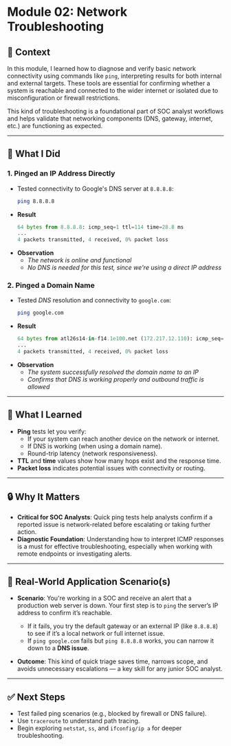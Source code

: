 # Module 02: Network Troubleshooting

## 🧩 Context
In this module, I learned how to diagnose and verify basic network connectivity using commands like `ping`, interpreting results for both internal and external targets. These tools are essential for confirming whether a system is reachable and connected to the wider internet or isolated due to misconfiguration or firewall restrictions.

This kind of troubleshooting is a foundational part of SOC analyst workflows and helps validate that networking components (DNS, gateway, internet, etc.) are functioning as expected.

---

## 🔧 What I Did

### 1. **Pinged an IP Address Directly**
- Tested connectivity to Google's DNS server at `8.8.8.8`:
  ```bash
  ping 8.8.8.8
  ```
- **Result**
  ```python
  64 bytes from 8.8.8.8: icmp_seq=1 ttl=114 time=28.8 ms
  ...
  4 packets transmitted, 4 received, 0% packet loss
  ```
- **Observation**
  - *The network is online and functional*
  - *No DNS is needed for this test, since we're using a direct IP address*
 
### 2. **Pinged a Domain Name**
- Tested *DNS* resolution and connectivity to `google.com`:
  ```bash
  ping google.com
  ```
- **Result**
  ```python
  64 bytes from atl26s14-in-f14.1e100.net (172.217.12.110): icmp_seq=1 ttl=114 time=20.5 ms
  ...
  4 packets transmitted, 4 received, 0% packet loss
  ```
- **Observation**
  - *The system successfully resolved the domain name to an IP*
  - *Confirms that DNS is working properly and outbound traffic is allowed*

---

## 🧠 What I Learned

- **Ping** tests let you verify:
  - If your system can reach another device on the network or internet.
  - If DNS is working (when using a domain name).
  - Round-trip latency (network responsiveness).
- **TTL** and **time** values show how many hops exist and the response time.
- **Packet loss** indicates potential issues with connectivity or routing.

---

## 🔒 Why It Matters

- **Critical for SOC Analysts**: Quick ping tests help analysts confirm if a reported issue is network-related before escalating or taking further action.
- **Diagnostic Foundation**: Understanding how to interpret ICMP responses is a must for effective troubleshooting, especially when working with remote endpoints or investigating alerts.

---

## 🏦 Real-World Application Scenario(s)

- **Scenario**: You're working in a SOC and receive an alert that a production web server is down. Your first step is to `ping` the server’s IP address to confirm it’s reachable.
  - If it fails, you try the default gateway or an external IP (like `8.8.8.8`) to see if it’s a local network or full internet issue.
  - If `ping google.com` fails but `ping 8.8.8.8` works, you can narrow it down to a **DNS issue**.

- **Outcome**: This kind of quick triage saves time, narrows scope, and avoids unnecessary escalations — a key skill for any junior SOC analyst.

---

## ✅ Next Steps

- Test failed ping scenarios (e.g., blocked by firewall or DNS failure).
- Use `traceroute` to understand path tracing.
- Begin exploring `netstat`, `ss`, and `ifconfig/ip a` for deeper troubleshooting.

